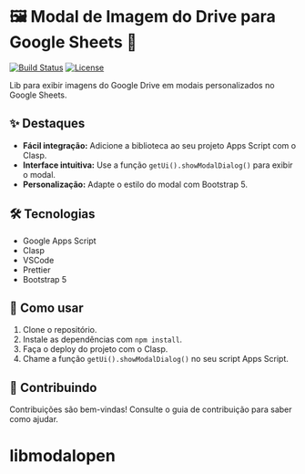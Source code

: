 # 🖼️ Modal de Imagem do Drive para Google Sheets 🚀

[![Build Status](https://img.shields.io/badge/build-passing-brightgreen)](https://www.example.com)
[![License](https://img.shields.io/badge/license-MIT-blue)](https://opensource.org/licenses/MIT)

Lib para exibir imagens do Google Drive em modais personalizados no Google Sheets.

## ✨ Destaques

* **Fácil integração:** Adicione a biblioteca ao seu projeto Apps Script com o Clasp.
* **Interface intuitiva:** Use a função `getUi().showModalDialog()` para exibir o modal.
* **Personalização:** Adapte o estilo do modal com Bootstrap 5.

## 🛠️ Tecnologias

* Google Apps Script
* Clasp
* VSCode
* Prettier
* Bootstrap 5

## 🚀 Como usar

1. Clone o repositório.
2. Instale as dependências com `npm install`.
3. Faça o deploy do projeto com o Clasp.
4. Chame a função `getUi().showModalDialog()` no seu script Apps Script.

## 🤝 Contribuindo

Contribuições são bem-vindas! Consulte o guia de contribuição para saber como ajudar.
# libmodalopen

